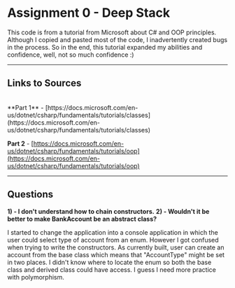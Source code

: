 # Assignment 0 - Deep Stack

This code is from a tutorial from Microsoft about C# and OOP principles. Although I copied and pasted most of the code, I inadvertently created bugs in the process. So in the end, this tutorial expanded my abilities and confidence, well, not so much confidence :)

- - -

## Links to Sources
<br>
**Part 1** - [https://docs.microsoft.com/en-us/dotnet/csharp/fundamentals/tutorials/classes](https://docs.microsoft.com/en-us/dotnet/csharp/fundamentals/tutorials/classes)

**Part 2** - [https://docs.microsoft.com/en-us/dotnet/csharp/fundamentals/tutorials/oop](https://docs.microsoft.com/en-us/dotnet/csharp/fundamentals/tutorials/oop)

- - -

## Questions

**1) - I don't understand how to chain constructors.**
**2) - Wouldn't it be better to make BankAccount be an abstract class?**

I started to change the application into a console application in which the user could select type of account from an enum. However I got confused when trying to write the constructors. As currently built, user can create an account from the base class which means that "AccountType" might be set in two places. I didn't know where to locate the enum so both the base class and derived class could have access. I guess I need more practice with polymorphism.